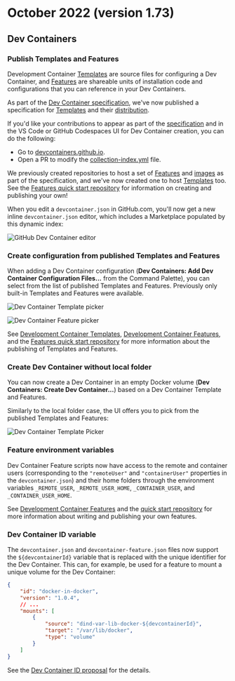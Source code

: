 # October 2022 (version 1.73)

## Dev Containers

### Publish Templates and Features

Development Container [Templates](https://github.com/devcontainers/templates)
are source files for configuring a Dev Container, and
[Features](https://github.com/devcontainers/features) are shareable units of
installation code and configurations that you can reference in your Dev
Containers.

As part of the [Dev Container specification](https://containers.dev/), we've now
published a specification for
[Templates](https://containers.dev/implementors/templates/) and their
[distribution](https://containers.dev/implementors/templates-distribution/).

If you'd like your contributions to appear as part of the
[specification](https://containers.dev/collections) and in the VS Code or GitHub
Codespaces UI for Dev Container creation, you can do the following:

-   Go to
    [devcontainers.github.io](https://github.com/devcontainers/devcontainers.github.io).
-   Open a PR to modify the
    [collection-index.yml](https://github.com/devcontainers/devcontainers.github.io/blob/gh-pages/_data/collection-index.yml)
    file.

We previously created repositories to host a set of
[Features](https://github.com/devcontainers/features) and
[images](https://github.com/devcontainers/images) as part of the specification,
and we've now created one to host
[Templates](https://github.com/devcontainers/templates) too. See the
[Features quick start repository](https://github.com/devcontainers/feature-template)
for information on creating and publishing your own!

When you edit a `devcontainer.json` in GitHub.com, you'll now get a new inline
`devcontainer.json` editor, which includes a Marketplace populated by this
dynamic index:

![GitHub Dev Container editor](images/1_73/dev-container-gh-editor.png)

### Create configuration from published Templates and Features

When adding a Dev Container configuration (**Dev Containers: Add Dev Container
Configuration Files...** from the Command Palette), you can select from the list
of published Templates and Features. Previously only built-in Templates and
Features were available.

![Dev Container Template picker](images/1_73/dev-container-template-picker.png)

![Dev Container Feature picker](images/1_73/dev-container-feature-picker.png)

See
[Development Container Templates](https://github.com/devcontainers/templates),
[Development Container Features](https://github.com/devcontainers/features), and
the
[Features quick start repository](https://github.com/devcontainers/feature-template)
for more information about the publishing of Templates and Features.

### Create Dev Container without local folder

You can now create a Dev Container in an empty Docker volume (**Dev Containers:
Create Dev Container...**) based on a Dev Container Template and Features.

Similarly to the local folder case, the UI offers you to pick from the published
Templates and Features:

![Dev Container Template Picker](images/1_73/create-dev-container.png)

### Feature environment variables

Dev Container Feature scripts now have access to the remote and container users
(corresponding to the `"remoteUser"` and `"containerUser"` properties in the
`devcontainer.json`) and their home folders through the environment variables
`_REMOTE_USER`, `_REMOTE_USER_HOME`, `_CONTAINER_USER`, and
`_CONTAINER_USER_HOME`.

See
[Development Container Features](https://containers.dev/implementors/features/)
and the
[quick start repository](https://github.com/devcontainers/feature-template) for
more information about writing and publishing your own features.

### Dev Container ID variable

The `devcontainer.json` and `devcontainer-feature.json` files now support the
`${devcontainerId}` variable that is replaced with the unique identifier for the
Dev Container. This can, for example, be used for a feature to mount a unique
volume for the Dev Container:

```json
{
	"id": "docker-in-docker",
	"version": "1.0.4",
	// ...
	"mounts": [
		{
			"source": "dind-var-lib-docker-${devcontainerId}",
			"target": "/var/lib/docker",
			"type": "volume"
		}
	]
}
```

See the
[Dev Container ID proposal](https://github.com/devcontainers/spec/blob/0ba05dda33eaa11fd1dfb93ccc09665b4ce7ac00/proposals/devcontainer-id-variable.md)
for the details.
